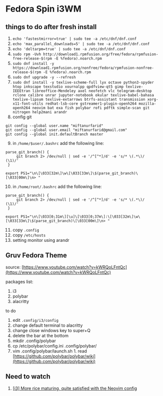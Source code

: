 # Fedora Spin i3WM

## things to do after fresh install
1. `echo 'fastestmirror=true' | sudo tee -a /etc/dnf/dnf.conf`
2. `echo 'max_parallel_downloads=5' | sudo tee -a /etc/dnf/dnf.conf`
3. `echo 'deltarpm=true' | sudo tee -a /etc/dnf/dnf.conf`
4. `sudo rpm -Uvh http://download1.rpmfusion.org/free/fedora/rpmfusion-free-release-$(rpm -E %fedora).noarch.rpm`
5. `sudo dnf install -y https://download1.rpmfusion.org/nonfree/fedora/rpmfusion-nonfree-release-$(rpm -E %fedora).noarch.rpm`
6. `sudo dnf upgrade -y --refresh`
7. `sudo dnf install -y texlive-scheme-full lyx octave python3-spyder htop inkscape texstudio xournalpp qpdfview-qt5 gimp texlive-IEEEtran libreoffice-Mendeley axel neofetch vlc telegram-desktop rclone calibre unrar jupyter-notebook okular texlive-babel-bahasa texlive-lipsum texlive-extarrows btrfs-assistant transmission xorg-x11-font-utils redhat-lsb-core gstreamer1-plugin-openh264 mozilla-openh264 neovim bat exa fish polybar rofi pdftk simple-scan git nitrogen help2mani arandr`
8. config git
  ```
  git config --global user.name "miftanurfarid"
  git config --global user.email "miftanurfarid@gmail.com"
  git config --global init.defaultBranch master
  ```
9. in `/home/$user/.bashrc` add the following line:
  ```
  parse_git_branch() {
       git branch 2> /dev/null | sed -e '/^[^*]/d' -e 's/* \(.*\)/ (\1)/'
   }
 
  export PS1="\n\[\033[32m\]\w\[\033[33m\]\$(parse_git_branch)\[\033[00m\]\n> "
  ```
10. in `/home/root/.bashrc` add the following line:
  ```
  parse_git_branch() {
       git branch 2> /dev/null | sed -e '/^[^*]/d' -e 's/* \(.*\)/ (\1)/'
   }
 
  export PS1="\n\[\033[0;31m\][\u]\[\033[0;37m\]:\[\033[32m\]\w\[\033[33m\]\$(parse_git_branch)\[\033[00m\]\n> "
  ```
11. copy `.config`
12. copy `/etc/hosts`
13. setting monitor using arandr

## Gruv Fedora Theme

source: [https://www.youtube.com/watch?v=kWRQoLFntQc](https://www.youtube.com/watch?v=kWRQoLFntQc)

packages list:
1. i3
2. polybar
3. alacritty

to do
1. edit `.config/i3/config`
  1. change default terminal to alacritty
  2. change close windows key to super+Q
  3. delete the bar at the bottom
  4. mkdir .config/polybar
  5. cp /etc/polybar/config.ini .config/polybar/
  6. vim .config/polybar/launch.sh
    1. read [https://github.com/polybar/polybar/wiki](https://github.com/polybar/polybar/wiki)

## Need to watch
1. [[i3] More rice maturing, quite satisfied with the Neovim config](https://www.reddit.com/r/unixporn/comments/12xcx6j/i3_more_rice_maturing_quite_satisfied_with_the/)
